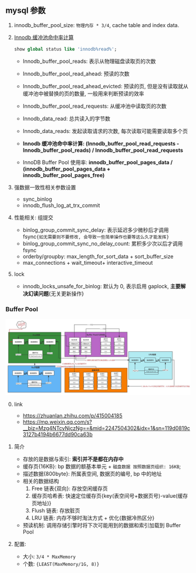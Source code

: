 ## mysql 参数

1. innodb_buffer_pool_size: `物理内存 * 3/4`, cache table and index data.

2. [Innodb 缓冲池命中率计算](https://hdm.console.aliyun.com/dbMonitor/MySQL#/performance/instance/rm-2zefr83ok57101uxm/detail)

   ```sql
   show global status like 'innodb%read%';
   ```

   - Innodb_buffer_pool_reads: 表示从物理磁盘读取页的次数
   - Innodb_buffer_pool_read_ahead: 预读的次数
   - Innodb_buffer_pool_read_ahead_evicted: 预读的页, 但是没有读取就从缓冲池中被替换的页的数量, 一般用来判断预读的效率
   - Innodb_buffer_pool_read_requests: 从缓冲池中读取页的次数
   - Innodb_data_read: 总共读入的字节数
   - Innodb_data_reads: 发起读取请求的次数, 每次读取可能需要读取多个页

   - **Innodb 缓冲池命中率计算: (Innodb_buffer_pool_read_requests - Innodb_buffer_pool_reads) / Innodb_buffer_pool_read_requests**
   - InnoDB Buffer Pool 使用率: **innodb_buffer_pool_pages_data / (innodb_buffer_pool_pages_data + innodb_buffer_pool_pages_free)**

3. 强数据一致性相关参数设置

   - sync_binlog
   - innodb_flush_log_at_trx_commit

4. 性能相关: 组提交

   - binlog_group_commit_sync_delay: 表示延迟多少微秒后才调用 fsync`{如无需要则不要修改, 会导致一些简单操作也要等这么久才能发挥}`
   - binlog_group_commit_sync_no_delay_count: 累积多少次以后才调用 fsync
   - orderby/groupby: max_length_for_sort_data + sort_buffer_size
   - max_connections + wait_timeout+ interactive_timeout

5. lock

   - innodb_locks_unsafe_for_binlog: 默认为 0, 表示启用 gaplock, **主要解决幻读问题**{无关更新操作}

### Buffer Pool

![avatar](/static/image/db/mysql-conf-bp.png)

0. link

   - https://zhuanlan.zhihu.com/p/415004185
   - https://mp.weixin.qq.com/s?__biz=Mzg4NTcyNjczNg==&mid=2247504302&idx=1&sn=119d0819c3127b4194b6677dd90ca63b

1. 简介

   - 存放的是数据与索引: **索引并不是都在内存中**
   - 缓存页{16KB}: bp 数据的额基本单元 + `磁盘数据 按照数据页组织: 16KB`;
   - 描述数据{800byte}: 所属表空间, 数据页的编号, bp 中的地址
   - 相关的数据结构
     1. Free 链表{双向}: 存放空闲缓存页
     2. 缓存页哈希表: 快速定位缓存页{key(表空间号+数据页号)-value(缓存页地址)}
     3. Flush 链表: 存放脏页
     4. LRU 链表: 内存不够时淘汰方式 + 优化{数据冷热区分}
   - 预读机制: 调用存储引擎时将下次可能用到的数据和索引加载到 Buffer Pool

2. 配置:
   - 大小: `3/4 * MaxMemory`
   - 个数: `{LEAST(MaxMemory/1G, 8)}`
